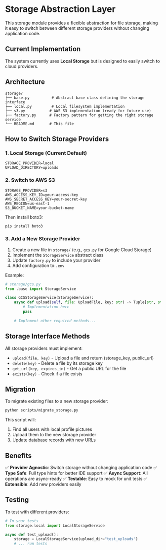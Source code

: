 # Storage Abstraction Layer

This storage module provides a flexible abstraction for file storage, making it easy to switch between different storage providers without changing application code.

## Current Implementation

The system currently uses **Local Storage** but is designed to easily switch to cloud providers.

## Architecture

```
storage/
├── base.py          # Abstract base class defining the storage interface
├── local.py         # Local filesystem implementation
├── s3.py           # AWS S3 implementation (ready for future use)
├── factory.py      # Factory pattern for getting the right storage service
└── README.md       # This file
```

## How to Switch Storage Providers

### 1. Local Storage (Current Default)
```env
STORAGE_PROVIDER=local
UPLOAD_DIRECTORY=uploads
```

### 2. Switch to AWS S3
```env
STORAGE_PROVIDER=s3
AWS_ACCESS_KEY_ID=your-access-key
AWS_SECRET_ACCESS_KEY=your-secret-key
AWS_REGION=us-east-1
S3_BUCKET_NAME=your-bucket-name
```

Then install boto3:
```bash
pip install boto3
```

### 3. Add a New Storage Provider

1. Create a new file in `storage/` (e.g., `gcs.py` for Google Cloud Storage)
2. Implement the `StorageService` abstract class
3. Update `factory.py` to include your provider
4. Add configuration to `.env`

Example:
```python
# storage/gcs.py
from .base import StorageService

class GCSStorageService(StorageService):
    async def upload(self, file: UploadFile, key: str) -> Tuple[str, str]:
        # Implementation here
        pass
    
    # Implement other required methods...
```

## Storage Interface Methods

All storage providers must implement:

- `upload(file, key)` - Upload a file and return (storage_key, public_url)
- `delete(key)` - Delete a file by its storage key
- `get_url(key, expires_in)` - Get a public URL for the file
- `exists(key)` - Check if a file exists

## Migration

To migrate existing files to a new storage provider:

```bash
python scripts/migrate_storage.py
```

This script will:
1. Find all users with local profile pictures
2. Upload them to the new storage provider
3. Update database records with new URLs

## Benefits

✅ **Provider Agnostic**: Switch storage without changing application code
✅ **Type Safe**: Full type hints for better IDE support
✅ **Async Support**: All operations are async-ready
✅ **Testable**: Easy to mock for unit tests
✅ **Extensible**: Add new providers easily

## Testing

To test with different providers:

```python
# In your tests
from storage.local import LocalStorageService

async def test_upload():
    storage = LocalStorageService(upload_dir="test_uploads")
    # ... run tests
```
